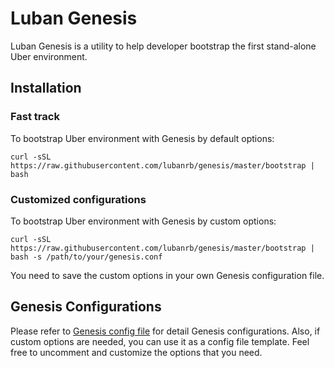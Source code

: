 # Luban Genesis

Luban Genesis is a utility to help developer bootstrap the first stand-alone Uber environment.

## Installation

### Fast track

To bootstrap Uber environment with Genesis by default options: 

```
curl -sSL https://raw.githubusercontent.com/lubanrb/genesis/master/bootstrap | bash
```

### Customized configurations

To bootstrap Uber environment with Genesis by custom options:

```
curl -sSL https://raw.githubusercontent.com/lubanrb/genesis/master/bootstrap | bash -s /path/to/your/genesis.conf
```

You need to save the custom options in your own Genesis configuration file.

## Genesis Configurations

Please refer to [Genesis config file](genesis.conf) for detail Genesis configurations. Also, if custom options are needed, you can use it as a config file template. Feel free to uncomment and customize the options that you need.
